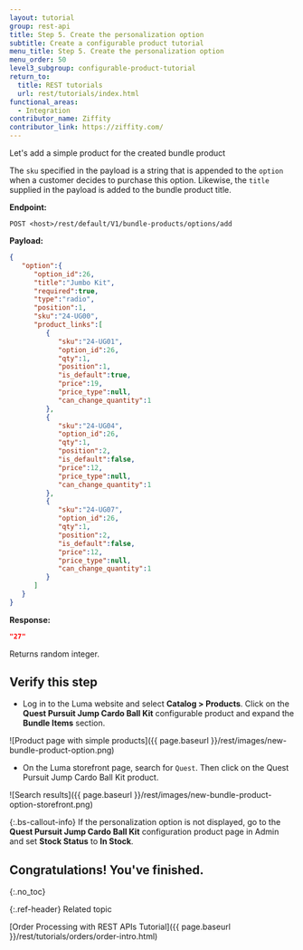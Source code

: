 ```yaml
---
layout: tutorial
group: rest-api
title: Step 5. Create the personalization option
subtitle: Create a configurable product tutorial
menu_title: Step 5. Create the personalization option
menu_order: 50
level3_subgroup: configurable-product-tutorial
return_to:
  title: REST tutorials
  url: rest/tutorials/index.html
functional_areas:
  - Integration
contributor_name: Ziffity
contributor_link: https://ziffity.com/
---
```


Let's add a simple product for the created bundle product

The `sku` specified in the payload is a string that is appended to the `option` when a customer decides to purchase this option. Likewise, the `title` supplied in the payload is added to the bundle product title.

**Endpoint:**

`POST <host>/rest/default/V1/bundle-products/options/add`

**Payload:**

```json
{
   "option":{
      "option_id":26,
      "title":"Jumbo Kit",
      "required":true,
      "type":"radio",
      "position":1,
      "sku":"24-UG00",
      "product_links":[
         {
            "sku":"24-UG01",
            "option_id":26,
            "qty":1,
            "position":1,
            "is_default":true,
            "price":19,
            "price_type":null,
            "can_change_quantity":1
         },
         {
            "sku":"24-UG04",
            "option_id":26,
            "qty":1,
            "position":2,
            "is_default":false,
            "price":12,
            "price_type":null,
            "can_change_quantity":1
         },
         {
            "sku":"24-UG07",
            "option_id":26,
            "qty":1,
            "position":2,
            "is_default":false,
            "price":12,
            "price_type":null,
            "can_change_quantity":1
         }
      ]
   }
}
```

**Response:**

```json
"27"
```

Returns random integer.

## Verify this step

*  Log in to the Luma website and select **Catalog > Products**. Click on the **Quest Pursuit Jump Cardo Ball Kit** configurable product and expand the **Bundle Items** section.

  ![Product page with simple products]({{ page.baseurl }}/rest/images/new-bundle-product-option.png)

*  On the Luma storefront page, search for `Quest`. Then click on the Quest Pursuit Jump Cardo Ball Kit product.

  ![Search results]({{ page.baseurl }}/rest/images/new-bundle-product-option-storefront.png)

  {:.bs-callout-info}
  If the personalization option is not displayed, go to the **Quest Pursuit Jump Cardo Ball Kit** configuration product page in Admin and set  **Stock Status** to **In Stock**.

## Congratulations! You've finished.
{:.no_toc}

{:.ref-header}
Related topic

[Order Processing with REST APIs Tutorial]({{ page.baseurl }}/rest/tutorials/orders/order-intro.html)
